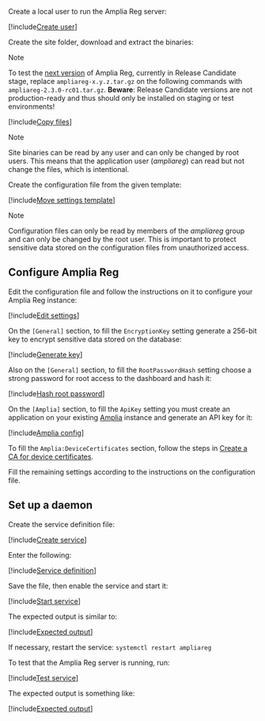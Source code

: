 ﻿Create a local user to run the Amplia Reg server:

[!include[Create user](../../../../../../includes/amplia-reg/linux/create-user.md)]

Create the site folder, download and extract the binaries:

> [!NOTE]
> To test the [next version](../../../changelog.md#vnext) of Amplia Reg, currently in Release Candidate stage, replace `ampliareg-x.y.z.tar.gz` on the following commands
> with `ampliareg-2.3.0-rc01.tar.gz`. **Beware**: Release Candidate versions are not production-ready and thus should only be installed on staging or test environments!

[!include[Copy files](../../../../../../includes/amplia-reg/linux/copy-files.md)]

> [!NOTE]
> Site binaries can be read by any user and can only be changed by root users. This means that the application user (*ampliareg*) can read but not change the files, which is intentional.

Create the configuration file from the given template:

[!include[Move settings template](../../../../../../includes/amplia-reg/linux/move-settings-template.md)]

> [!NOTE]
> Configuration files can only be read by members of the *ampliareg* group and can only be changed by the root user. This is important to protect sensitive data stored on the configuration files from unauthorized access.

## Configure Amplia Reg

Edit the configuration file and follow the instructions on it to configure your Amplia Reg instance:

[!include[Edit settings](../../../../../../includes/amplia-reg/linux/edit-settings.md)]

On the `[General]` section, to fill the `EncryptionKey` setting generate a 256-bit key to encrypt sensitive data stored on the database:

[!include[Generate key](../../../../../../includes/linux/gen-key.md)]

Also on the `[General]` section, to fill the `RootPasswordHash` setting choose a strong password for root access to the dashboard and hash it:

[!include[Hash root password](../../../../../../includes/amplia-reg/linux/hash-root-pass.md)]

On the `[Amplia]` section, to fill the `ApiKey` setting you must create an application on your existing [Amplia](../../../../amplia/index.md)
instance and generate an API key for it:

[!include[Amplia config](../../includes/amplia-config.md)]

To fill the `Amplia:DeviceCertificates` section, follow the steps in [Create a CA for device certificates](../../../../amplia/operation/create-device-ca.md).

Fill the remaining settings according to the instructions on the configuration file.

## Set up a daemon

Create the service definition file:

[!include[Create service](../../../../../../includes/amplia-reg/linux/create-service.md)]

Enter the following:

[!include[Service definition](../../../../../../includes/amplia-reg/linux/service-definition.md)]

Save the file, then enable the service and start it:

[!include[Start service](../../../../../../includes/amplia-reg/linux/start-service.md)]

The expected output is similar to:

[!include[Expected output](../../../../../../includes/amplia-reg/linux/start-service-output.md)]

If necessary, restart the service: `systemctl restart ampliareg`

To test that the Amplia Reg server is running, run:

[!include[Test service](../../../../../../includes/amplia-reg/linux/test-service.md)]

The expected output is something like:

[!include[Expected output](../../../../../../includes/amplia-reg/linux/test-service-output.md)]
